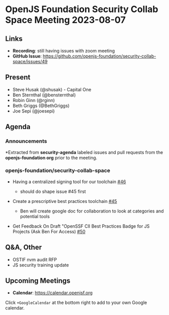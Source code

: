 # OpenJS Foundation Security Collab Space Meeting 2023-08-07

## Links

* **Recording**: still having issues with zoom meeting
* **GitHub Issue**: https://github.com/openjs-foundation/security-collab-space/issues/49

## Present

* Steve Husak (@shusak) - Capital One
* Ben Sternthal (@bensternthal)
* Robin Ginn (@rginn)
* Beth Griggs (@BethGriggs)
* Joe Sepi (@joesepi)

## Agenda

### Announcements

*Extracted from **security-agenda** labeled issues and pull requests from the **openjs-foundation org** prior to the meeting.

### openjs-foundation/security-collab-space

* Having a centralized signing tool for our toolchain [#46](https://github.com/openjs-foundation/security-collab-space/issues/46)
  * should do shape issue #45 first

* Create a prescriptive best practices toolchain [#45](https://github.com/openjs-foundation/security-collab-space/issues/45)
  * Ben will create google doc for collaboration to look at categories and potential tools

* Get Feedback On Draft "OpenSSF CII Best Practices Badge for JS Projects (Ask Ben For Access) [#50](https://github.com/openjs-foundation/security-collab-space/issues/50)

## Q&A, Other

* OSTIF nvm audit RFP
* JS security training update

## Upcoming Meetings

* **Calendar**: <https://calendar.openjsf.org>

Click `+GoogleCalendar` at the bottom right to add to your own Google calendar.

